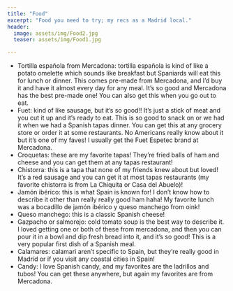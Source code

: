 ```yaml
---
title: "Food"
excerpt: "Food you need to try; my recs as a Madrid local."
header:
  image: assets/img/Food2.jpg
  teaser: assets/img/Food1.jpg

---
```


* Tortilla española from Mercadona: tortilla española is kind of like a potato omelette which sounds like breakfast but Spaniards will eat this for lunch or dinner. This comes pre-made from Mercadona, and I’d buy it and have it almost every day for any meal. It’s so good and Mercadona has the best pre-made one! You can also get this when you go out to eat. 
* Fuet: kind of like sausage, but it’s so good!! It’s just a stick of meat and you cut it up and it’s ready to eat. This is so good to snack on or we had it when we had a Spanish tapas dinner. You can get this at any grocery store or order it at some restaurants. No Americans really know about it but it’s one of my faves! I usually get the Fuet Espetec brand at Mercadona.
* Croquetas: these are my favorite tapas! They’re fried balls of ham and cheese and you can get them at any tapas restaurant!
* Chistorra: this is a tapa that none of my friends knew about but loved! It’s a red sausage and you can get it at most tapas restaurants (my favorite chistorra is from La Chiquita or Casa del Abuelo)! 
* Jamón ibérico: this is what Spain is known for! I don’t know how to describe it other than really really good ham haha! My favorite lunch was a bocadillo de jamón ibérico y queso manchego from oink!
* Queso manchego: this is a classic Spanish cheese!
* Gazpacho or salmorejo: cold tomato soup is the best way to describe it. I loved getting one or both of these from mercadona, and then you can pour it in a bowl and dip fresh bread into it, and it’s so good! This is a very popular first dish of a Spanish meal. 
* Calamares: calamari aren’t specific to Spain, but they’re really good in Madrid or if you visit any coastal cities in Spain!
* Candy: I love Spanish candy, and my favorites are the ladrillos and tubos! You can get these anywhere, but again my favorites are from Mercadona. 
